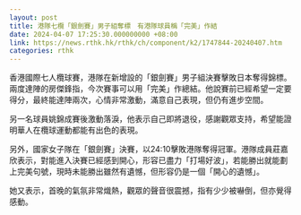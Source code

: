 ```yaml
---
layout: post
title: 港隊七欖「銀劍賽」男子組奪標　有港隊球員稱「完美」作結
date: 2024-04-07 17:25:30.000000000 +08:00
link: https://news.rthk.hk/rthk/ch/component/k2/1747844-20240407.htm
categories: rthk
---
```


香港國際七人欖球賽，港隊在新增設的「銀劍賽」男子組決賽擊敗日本奪得錦標。兩度達陣的房傑鋒指，今次賽事可以用「完美」作總結。他說賽前已經希望一定要得分，最終能達陣兩次，心情非常激動，滿意自己表現，但仍有進步空間。

另一名球員姚錦成賽後激動落淚，他表示自己即將退役，感謝觀眾支持，希望能證明華人在欖球運動都能有出色的表現。

另外，國家女子隊在「銀劍賽」決賽，以24:10擊敗港隊奪得冠軍。港隊成員莊嘉欣表示，對能進入決賽已經感到開心，形容已盡力「打場好波」，若能勝出就能劃上完美句號，現時未能勝出雖然有遺憾，但形容仍是一個「開心的遺憾」。

她又表示，首晚的氣氛非常熾熱，觀眾的聲音很震撼，指有少少被嚇倒，但亦覺得感動。

